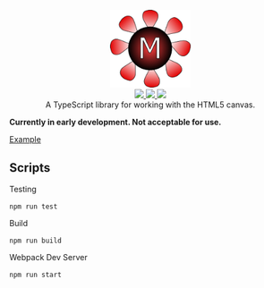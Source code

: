 <p align="center">
    <img alt="react-router" src="magma.png" width="144"> 
    <br/>
    <a href="https://www.npmjs.com/package/magma-canvas">
        <img src="http://img.shields.io/npm/v/magma-canvas.svg?style=flat">
    </a>
    <a href="https://travis-ci.org/Andrewnetwork/MagmaCanvas">
        <img src="https://travis-ci.org/Andrewnetwork/MagmaCanvas.svg?branch=master"/>
    </a>
    <a href="https://www.gnu.org/licenses/gpl-3.0">
        <img src="https://img.shields.io/badge/License-GPLv3-blue.svg"/>
    </a>
    <br/>
    A TypeScript library for working with the HTML5 canvas. 
</p>

**Currently in early development. Not acceptable for use.**

[Example](https://andrewnetwork.github.io/MagmaCanvas/dist/)

## Scripts
Testing
```
npm run test
```
Build
```
npm run build
```
Webpack Dev Server
```
npm run start
```